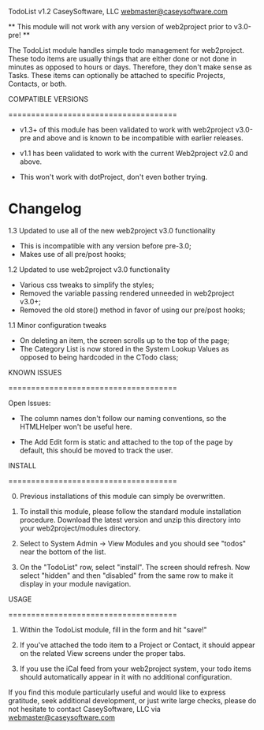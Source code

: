 TodoList v1.2
CaseySoftware, LLC
webmaster@caseysoftware.com

** This module will not work with any version of web2project prior to v3.0-pre! **

The TodoList module handles simple todo management for web2project. These todo items are usually things that are either done or not done in minutes as opposed to hours or days. Therefore, they don't make sense as Tasks. These items can optionally be attached to specific Projects, Contacts, or both.

COMPATIBLE VERSIONS

=====================================

*  v1.3+ of this module has been validated to work with web2project v3.0-pre and above and is known to be incompatible with earlier releases.

*  v1.1 has been validated to work with the current Web2project v2.0 and above.

*  This won't work with dotProject, don't even bother trying.

Changelog
=====================================

1.3 Updated to use all of the new web2project v3.0 functionality
-  This is incompatible with any version before pre-3.0;
-  Makes use of all pre/post hooks;

1.2 Updated to use web2project v3.0 functionality
-  Various css tweaks to simplify the styles;
-  Removed the variable passing rendered unneeded in web2project v3.0+;
-  Removed the old store() method in favor of using our pre/post hooks;


1.1 Minor configuration tweaks
-  On deleting an item, the screen scrolls up to the top of the page;
-  The Category List is now stored in the System Lookup Values as opposed to being hardcoded in the CTodo class;

KNOWN ISSUES

=====================================

Open Issues:

*  The column names don't follow our naming conventions, so the HTMLHelper won't be useful here.

*  The Add Edit form is static and attached to the top of the page by default, this should be moved to track the user.

INSTALL

=====================================

0.  Previous installations of this module can simply be overwritten.

1.  To install this module, please follow the standard module installation procedure.  Download the latest version and unzip this directory into your web2project/modules directory.

2.  Select to System Admin -> View Modules and you should see "todos" near the bottom of the list.

3.  On the "TodoList" row, select "install".  The screen should refresh.  Now select "hidden" and then "disabled" from the same row to make it display in your module navigation.

USAGE

=====================================

1.  Within the TodoList module, fill in the form and hit "save!"

2.  If you've attached the todo item to a Project or Contact, it should appear on the related View screens under the proper tabs.

3.  If you use the iCal feed from your web2project system, your todo items should automatically appear in it with no additional configuration.


If you find this module particularly useful and would like to express gratitude, seek additional development, or just write large checks, please do not hesitate to contact CaseySoftware, LLC via webmaster@caseysoftware.com
